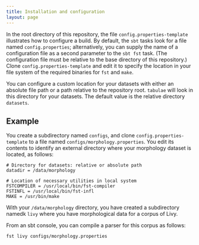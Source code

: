 ```yaml
---
title: Installation and configuration
layout: page
---
```


In the root directory of this repository, the file `config.properties-template` illustrates how to configure a build.  By default, the `sbt` tasks look for a file  named `config.properties`;  alternatively, you can supply the name of a configuration file as a second parameter to the `sbt fst` task.  (The configuration file must be relative to the base directory of this repository.)  Clone `config.properties-template` and edit it to specify the location in your file system of the required binaries for `fst` and `make`.

You can configure a custom location for your datasets with either an absolute file path or a path relative to the repository root.  `tabulae` will look in this directory for your datasets.  The default value is the relative directory `datasets`.


## Example

You create a subdirectory named `configs`, and clone `config.properties-template` to a file named `configs/morphology.properties`.  You edit its contents to identify an external directory where your morphology dataset is located, as follows:


    # Directory for datasets: relative or absolute path
    datadir = /data/morphology

    # Location of necessary utilities in local system
    FSTCOMPILER = /usr/local/bin/fst-compiler
    FSTINFL = /usr/local/bin/fst-infl
    MAKE = /usr/bin/make


With your `/data/morphology` directory, you have created a subdirectory namedk `livy` where you have morphological data for a corpus of Livy.

From an sbt console, you can compile a parser for this corpus as follows:

    fst livy configs/morphology.properties
    
